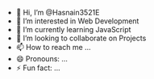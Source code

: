 - 👋 Hi, I’m @Hasnain3521E
- 👀 I’m interested in Web Development 
- 🌱 I’m currently learning JavaScript 
- 💞️ I’m looking to collaborate on Projects
- 📫 How to reach me ...
- 😄 Pronouns: ...
- ⚡ Fun fact: ...

<!---
Hasnain3521E/Hasnain3521E is a ✨ special ✨ repository because its `README.md` (this file) appears on your GitHub profile.
You can click the Preview link to take a look at your changes.
--->
